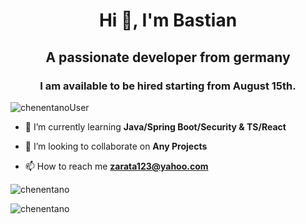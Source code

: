 <h1 align="center">Hi 👋, I'm Bastian</h1>
<h2 align="center">A passionate developer from germany</h3>
<h3 align="center">I am available to be hired starting from August 15th.</h3>

<p align="left"> <img src="https://komarev.com/ghpvc/?username=chenentano&label=Profile%20views&color=0e75b6&style=flat" alt="chenentanoUser" /> </p>

- 🌱 I’m currently learning **Java/Spring Boot/Security & TS/React**

- 👯 I’m looking to collaborate on **Any Projects**

- 📫 How to reach me **zarata123@yahoo.com**

<p><img align="center" src="https://github-readme-stats.vercel.app/api/top-langs?username=chenentano&show_icons=true&locale=en&layout=compact" alt="chenentano" /></p>

<p><img align="center" src="https://github-readme-streak-stats.herokuapp.com/?user=chenentano&" alt="chenentano" /></p>

